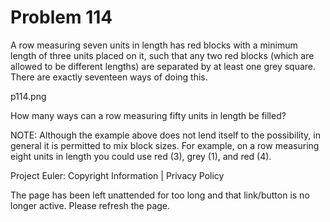 #   Problem 114

   A row measuring seven units in length has red blocks with a minimum length
   of three units placed on it, such that any two red blocks (which are
   allowed to be different lengths) are separated by at least one grey
   square. There are exactly seventeen ways of doing this.

   p114.png

   How many ways can a row measuring fifty units in length be filled?

   NOTE: Although the example above does not lend itself to the possibility,
   in general it is permitted to mix block sizes. For example, on a row
   measuring eight units in length you could use red (3), grey (1), and red
   (4).

   Project Euler: Copyright Information | Privacy Policy

   The page has been left unattended for too long and that link/button is no
   longer active. Please refresh the page.
